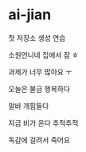 # ai-jian
첫 저장소 생성 연습

소원언니네 집에서 잠 ㅎ

과제가 너무 많아요 ㅜ

오늘은 불금 행복하다

알바 개힘들다

지금 비가 온다 추적추적

독감에 걸려서 죽어요